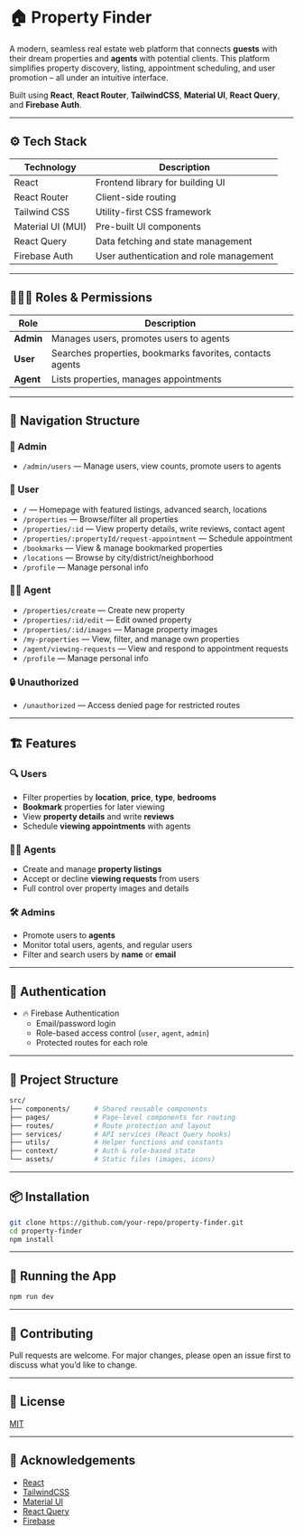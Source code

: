 # 🏠 Property Finder

A modern, seamless real estate web platform that connects **guests** with their dream properties and **agents** with potential clients. This platform simplifies property discovery, listing, appointment scheduling, and user promotion – all under an intuitive interface.

Built using **React**, **React Router**, **TailwindCSS**, **Material UI**, **React Query**, and **Firebase Auth**.

---

## ⚙️ Tech Stack

| Technology        | Description                             |
| ----------------- | --------------------------------------- |
| React             | Frontend library for building UI        |
| React Router      | Client-side routing                     |
| Tailwind CSS      | Utility-first CSS framework             |
| Material UI (MUI) | Pre-built UI components                 |
| React Query       | Data fetching and state management      |
| Firebase Auth     | User authentication and role management |

---

## 🧑‍🤝‍🧑 Roles & Permissions

| Role      | Description                                               |
| --------- | --------------------------------------------------------- |
| **Admin** | Manages users, promotes users to agents                   |
| **User**  | Searches properties, bookmarks favorites, contacts agents |
| **Agent** | Lists properties, manages appointments                    |

---

## 🧭 Navigation Structure

### 🧑 Admin

- `/admin/users` — Manage users, view counts, promote users to agents

### 👤 User

- `/` — Homepage with featured listings, advanced search, locations
- `/properties` — Browse/filter all properties
- `/properties/:id` — View property details, write reviews, contact agent
- `/properties/:propertyId/request-appointment` — Schedule appointment
- `/bookmarks` — View & manage bookmarked properties
- `/locations` — Browse by city/district/neighborhood
- `/profile` — Manage personal info

### 🧑‍💼 Agent

- `/properties/create` — Create new property
- `/properties/:id/edit` — Edit owned property
- `/properties/:id/images` — Manage property images
- `/my-properties` — View, filter, and manage own properties
- `/agent/viewing-requests` — View and respond to appointment requests
- `/profile` — Manage personal info

### 🔒 Unauthorized

- `/unauthorized` — Access denied page for restricted routes

---

## 🏗️ Features

### 🔍 Users

- Filter properties by **location**, **price**, **type**, **bedrooms**
- **Bookmark** properties for later viewing
- View **property details** and write **reviews**
- Schedule **viewing appointments** with agents

### 🧑‍💼 Agents

- Create and manage **property listings**
- Accept or decline **viewing requests** from users
- Full control over property images and details

### 🛠️ Admins

- Promote users to **agents**
- Monitor total users, agents, and regular users
- Filter and search users by **name** or **email**

---

## 🔐 Authentication

- 🔥 Firebase Authentication
  - Email/password login
  - Role-based access control (`user`, `agent`, `admin`)
  - Protected routes for each role

---

## 📁 Project Structure

```bash
src/
├── components/      # Shared reusable components
├── pages/           # Page-level components for routing
├── routes/          # Route protection and layout
├── services/        # API services (React Query hooks)
├── utils/           # Helper functions and constants
├── context/         # Auth & role-based state
└── assets/          # Static files (images, icons)
```

---

## 📦 Installation

```bash
git clone https://github.com/your-repo/property-finder.git
cd property-finder
npm install
```

---

## 🚀 Running the App

```bash
npm run dev
```

---

## 🤝 Contributing

Pull requests are welcome. For major changes, please open an issue first to discuss what you’d like to change.

---

## 📄 License

[MIT](./LICENSE)

---

## 🙌 Acknowledgements

- [React](https://reactjs.org)
- [TailwindCSS](https://tailwindcss.com)
- [Material UI](https://mui.com)
- [React Query](https://tanstack.com/query)
- [Firebase](https://firebase.google.com)
